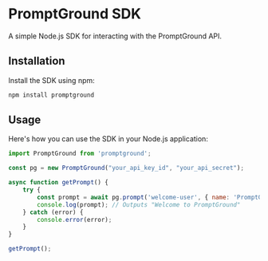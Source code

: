 # PromptGround SDK

A simple Node.js SDK for interacting with the PromptGround API.

## Installation

Install the SDK using npm:

```bash
npm install promptground
```

## Usage

Here's how you can use the SDK in your Node.js application:

```javascript
import PromptGround from 'promptground';

const pg = new PromptGround("your_api_key_id", "your_api_secret");

async function getPrompt() {
    try {
        const prompt = await pg.prompt('welcome-user', { name: 'PromptGround' });
        console.log(prompt); // Outputs "Welcome to PromptGround"
    } catch (error) {
        console.error(error);
    }
}

getPrompt();
```